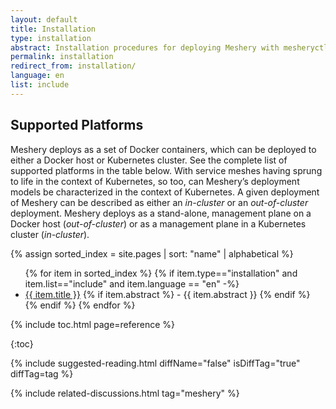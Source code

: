 ```yaml
---
layout: default
title: Installation
type: installation
abstract: Installation procedures for deploying Meshery with mesheryctl.
permalink: installation
redirect_from: installation/
language: en
list: include
---
```


## Supported Platforms

Meshery deploys as a set of Docker containers, which can be deployed to either a Docker host or Kubernetes cluster. See the complete list of supported platforms in the table below. With service meshes having sprung to life in the context of Kubernetes, so too, can Meshery’s deployment models be characterized in the context of Kubernetes. A given deployment of Meshery can be described as either an _in-cluster_ or an _out-of-cluster_ deployment. Meshery deploys as a stand-alone, management plane on a Docker host (_out-of-cluster_) or as a management plane in a Kubernetes cluster (_in-cluster_).

{% assign sorted_index = site.pages | sort: "name" | alphabetical %}

<ul>
    {% for item in sorted_index %}
    {% if item.type=="installation" and item.list=="include" and item.language == "en" -%}
      <li><a href="{{ site.baseurl }}{{ item.url }}">{{ item.title }}</a>
      {% if item.abstract %}
        -  {{ item.abstract }}
      {% endif %}
      </li>
      {% endif %}
    {% endfor %}
</ul>

{% include toc.html page=reference %}

{:toc}

{% include suggested-reading.html diffName="false" isDiffTag="true" diffTag=tag %}

{% include related-discussions.html tag="meshery" %}

